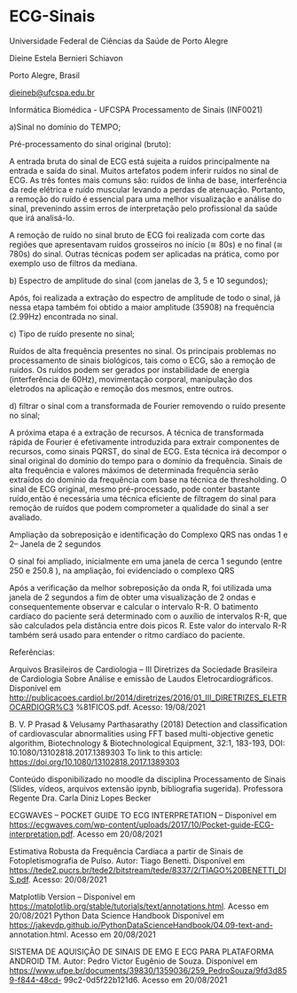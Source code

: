 # ECG-Sinais
Universidade Federal de Ciências da Saúde de Porto Alegre <p>
Dieine Estela Bernieri Schiavon <p>
Porto Alegre, Brasil <p>
dieineb@ufcspa.edu.br <p>
Informática Biomédica - UFCSPA Processamento de Sinais (INF0021)<p>

a)Sinal no domínio do TEMPO; <p>
Pré-processamento do sinal original (bruto):<P>
A entrada bruta do sinal de ECG está sujeita a ruídos principalmente na entrada e saída do
sinal. Muitos artefatos podem inferir ruídos no sinal de ECG. As três fontes mais comuns são:
ruídos de linha de base, interferência da rede elétrica e ruído muscular levando a perdas de
atenuação. Portanto, a remoção do ruído é essencial para uma melhor visualização e análise
do sinal, prevenindo assim erros de interpretação pelo profissional da saúde que irá analisá-lo.<P>
A remoção de ruído no sinal bruto de ECG foi realizada com corte das regiões que
apresentavam ruídos grosseiros no início (≅ 80s) e no final (≅ 780s) do sinal. Outras técnicas
podem ser aplicadas na prática, como por exemplo uso de filtros da mediana.<P>

b) Espectro de amplitude do sinal (com janelas de 3, 5 e 10 segundos);<P>
Após, foi realizada a extração do espectro de amplitude de todo o sinal, já nessa etapa
também foi obtido a maior amplitude (35908) na frequência (2.99Hz) encontrada no sinal.<P>

c) Tipo de ruído presente no sinal;<P>
Ruídos de alta frequência presentes no sinal. Os principais problemas no processamento de
sinais biológicos, tais como o ECG, são a remoção de ruídos. Os ruídos podem ser gerados por
instabilidade de energia (interferência de 60Hz), movimentação corporal, manipulação dos
eletrodos na aplicação e remoção dos mesmos, entre outros. <P>

d) filtrar o sinal com a transformada de Fourier removendo o ruído presente no sinal;<P>
A próxima etapa é a extração de recursos. A técnica de transformada rápida de Fourier é
efetivamente introduzida para extrair componentes de recursos, como sinais PQRST, do sinal
de ECG. Esta técnica irá decompor o sinal original do domínio do tempo para o domínio da
frequência. Sinais de alta frequência e valores máximos de determinada frequência serão
extraídos do domínio da frequência com base na técnica de thresholding. O sinal de ECG original, mesmo pré-processado,
pode conter bastante ruído,então é necessária uma técnica eficiente de filtragem do sinal para remoção de ruídos que
podem comprometer a qualidade do sinal a ser avaliado.<P>

Ampliação da sobreposição e identificação do Complexo QRS nas ondas 1 e 2– Janela de 2 segundos<P>
O sinal foi ampliado, inicialmente em uma janela de cerca 1 segundo (entre 250 e 250.8 ), na
ampliação, foi evidenciado o complexo QRS <P>

Após a verificação da melhor sobreposição da onda R, foi utilizada uma janela de 2
segundos a fim de obter uma visualização de 2 ondas e consequentemente observar e calcular
o intervalo R-R. O batimento cardíaco do paciente será determinado com o auxílio de
intervalos R-R, que são calculados pela distância entre dois picos R. Este valor do intervalo R-R
também será usado para entender o ritmo cardíaco do paciente.

Referências:<p>
Arquivos Brasileiros de Cardiologia – III Diretrizes da Sociedade Brasileira de Cardiologia Sobre
Análise e emissão de Laudos Eletrocardiográficos. Disponível em
http://publicacoes.cardiol.br/2014/diretrizes/2016/01_III_DIRETRIZES_ELETROCARDIOGR%C3
%81FICOS.pdf. Acesso: 19/08/2021 <p>

B. V. P Prasad & Velusamy Parthasarathy (2018) Detection and classification of cardiovascular
abnormalities using FFT based multi-objective genetic algorithm, Biotechnology &
Biotechnological Equipment, 32:1, 183-193, DOI: 10.1080/13102818.2017.1389303 To link to
this article: https://doi.org/10.1080/13102818.2017.1389303<p>

Conteúdo disponibilizado no moodle da disciplina Processamento de Sinais (Slides, vídeos,
arquivos extensão ipynb, bibliografia sugerida). Professora Regente Dra. Carla Diniz Lopes
Becker <p>

ECGWAVES – POCKET GUIDE TO ECG INTERPRETATION – Disponível em
https://ecgwaves.com/wp-content/uploads/2017/10/Pocket-guide-ECG-interpretation.pdf.
Acesso em 20/08/2021<p>

Estimativa Robusta da Frequência Cardíaca a partir de Sinais de Fotopletismografia de Pulso.
Autor: Tiago Benetti. Disponível em
https://tede2.pucrs.br/tede2/bitstream/tede/8337/2/TIAGO%20BENETTI_DIS.pdf. Acesso:
20/08/2021<p>

Matplotlib Version – Disponível em
https://matplotlib.org/stable/tutorials/text/annotations.html. Acesso em 20/08/2021
Python Data Science Handbook
Disponível em https://jakevdp.github.io/PythonDataScienceHandbook/04.09-text-and-
annotation.html. Acesso em 20/08/2021<p>

SISTEMA DE AQUISIÇÃO DE SINAIS DE EMG E ECG PARA PLATAFORMA ANDROID TM. Autor:
Pedro Victor Eugênio de Souza. Disponível em
https://www.ufpe.br/documents/39830/1359036/259_PedroSouza/9fd3d859-f844-48cd-
99c2-0d5f22b121d6. Acesso em 20/08/2021

